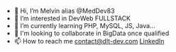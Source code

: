 - 👋 Hi, I’m Melvin alias @MedDev83
- 👀 I’m interested in DevWeb FULLSTACK
- 🌱 I’m currently learning PHP, MySQL, JS, Java...
- 💞️ I'm looking to collaborate in BigData once qualified
- 📫 How to reach me 
      <a href="mailto:contact@dlt-dev.com">contact@dlt-dev.com</a>
      <a href="www.linkedin.com/in/melvindolet">LinkedIn</a>

<!---
MedDev83/MedDev83 is a ✨ special ✨ repository because its `README.md` (this file) appears on your GitHub profile.
You can click the Preview link to take a look at your changes.
--->
